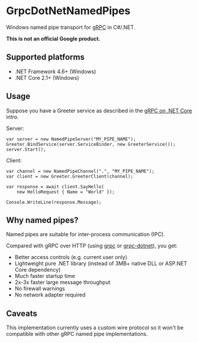 # GrpcDotNetNamedPipes

Windows named pipe transport for [gRPC](https://grpc.io/) in C#/.NET.

**This is not an official Google product.**

## Supported platforms

- .NET Framework 4.6+ (Windows)
- .NET Core 2.1+ (Windows)

## Usage

Suppose you have a Greeter service as described in the [gRPC on .NET Core](https://docs.microsoft.com/en-us/aspnet/core/grpc/) intro.

Server:
```
var server = new NamedPipeServer("MY_PIPE_NAME");
Greeter.BindService(server.ServiceBinder, new GreeterService());
server.Start();
```

Client:
```
var channel = new NamedPipeChannel(".", "MY_PIPE_NAME");
var client = new Greeter.GreeterClient(channel);

var response = await client.SayHello(
	new HelloRequest { Name = "World" });

Console.WriteLine(response.Message);
```

## Why named pipes?

Named pipes are suitable for inter-process communication (IPC).

Compared with gRPC over HTTP (using [grpc](https://github.com/grpc/grpc) or [grpc-dotnet](https://github.com/grpc/grpc-dotnet)), you get:
- Better access controls (e.g. current user only)
- Lightweight pure .NET library (instead of 3MB+ native DLL or ASP.NET Core dependency)
- Much faster startup time
- 2x-3x faster large message throughput
- No firewall warnings
- No network adapter required

## Caveats

This implementation currently uses a custom wire protocol so it won't be compatible with other gRPC named pipe implementations.

